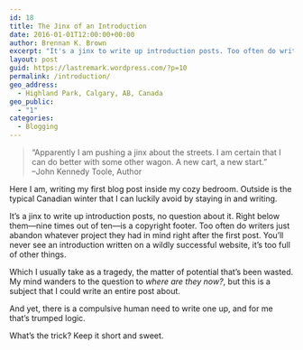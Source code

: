 ```yaml
---
id: 18
title: The Jinx of an Introduction
date: 2016-01-01T12:00:00+00:00
author: Brennan K. Brown
excerpt: "It's a jinx to write up introduction posts. Too often do writers just abandon whatever project they had in mind right after the first post."
layout: post
guid: https://lastremark.wordpress.com/?p=10
permalink: /introduction/
geo_address:
  - Highland Park, Calgary, AB, Canada
geo_public:
  - "1"
categories:
  - Blogging
---
```

> &#8220;Apparently I am pushing a jinx about the streets. I am certain that I can do better with some other wagon. A new cart, a new start.&#8221;  
> &#8211;John Kennedy Toole, Author

Here I am, writing my first blog post inside my cozy bedroom. Outside is the typical Canadian winter that I can luckily avoid by staying in and writing.

It&#8217;s a jinx to write up introduction posts, no question about it. Right below them<span class="_Tgc">—</span>nine times out of ten<span class="_Tgc">—</span>is a copyright footer. Too often do writers just abandon whatever project they had in mind right after the first post. You&#8217;ll never see an introduction written on a wildly successful website, it&#8217;s too full of other things.

Which I usually take as a tragedy, the matter of potential that&#8217;s been wasted. My mind wanders to the question to _where are they now?_, but this is a subject that I could write an entire post about.

And yet, there is a compulsive human need to write one up, and for me that&#8217;s trumped logic.

What&#8217;s the trick? Keep it short and sweet.